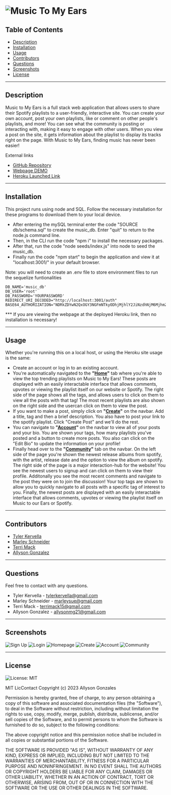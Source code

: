 # ![Music To My Ears](./public/images/Logo.PNG)

## Table of Contents

- [Description](#description)
- [Installation](#installation)
- [Usage](#usage)
- [Contributors](#contributors)
- [Questions](#questions)
- [Screenshots](#screenshots)
- [License](#license)

---

## Description

Music to My Ears is a full stack web application that allows users to share their Spotify playlists to a user-friendly, interactive site. You can create your own account, post your own playlists, like or comment on other people's playlists, and more! You can see what the community is posting or interacting with, making it easy to engage with other users. When you view a post on the site, it gets information about the playlist to display its tracks right on the page. With Music to My Ears, finding music has never been easier!

External links 
- [GitHub Repository](https://github.com/Ally27/Music-to-My-Ears)
- [Webpage DEMO](https://www.loom.com/share/6b3d35c37cbd447aa096acdbe9bef764)
- [Heroku Launched Link](https://music-to-my-ears1.herokuapp.com/)

---

## Installation
This project runs using node and SQL. Follow the necessary installation for these programs to download them to your local device. 
- After entering the mySQL terminal enter the code "SOURCE db/schema.sql" to create the music_db. Enter "quit" to return to the node.js command line.
- Then, in the CLI run the code "npm i" to install the necessary packages.
- After that, run the code "node seeds/index.js" into node to seed the music_db.
- Finally run the code "npm start" to begin the application and view it at "localhost:3001/" in your default browser. 

Note: you will need to create an .env file to store environment files to run the sequelize funtionalities
```
DB_NAME='music_db'
DB_USER='root'
DB_PASSWORD='YOURPASSWORD'
REDIRECT_URI_DECODED="http://localhost:3001/auth"
BASE64_AUTHORIZATION="NDRkZDYwN2QxOGY3NGFmNTkyODhjMjhlY2JiNzdhNjM6MjhmZDAxNWY1MDQ1NDcwMDhmMmNkNDgxNTEwYmI4YWU="
```

*** If you are viewing the webpage at the deployed Heroku link, then no installation is necessary! 

---

## Usage
Whether you're running this on a local host, or using the Heroku site usage is the same:
- Create an account or log in to an existing account.
- You're automatically navigated to the <b>"<u>Home</u>"</b> tab where you're able to view the top trending playlists on Music to My Ears! These posts are displayed with an easily interactable interface that allows comments, upvotes or viewing the playlist itself on our website or Spotify. The right side of the page shows all the tags, and allows users to click on them to view all the posts with that tag! The most recent playlists are also shown on the right side and the usercan click on them to view the post. 
- If you want to make a post, simply click on <b>"<u>Create</u>"</b> on the navbar. Add a title, tag and then a brief description. You also have to post your link to the spotify playlist. Click "Create Post" and we'll do the rest. 
- You can navigate to <b>"<u>Account</u>"</b> on the navbar to view all of your posts and your bio. You are shown your tags, how many playlists you've posted and a button to create more posts. You also can click on the "Edit Bio" to update the information on your profile! 
- Finally head over to the <b>"<u>Community</u>"</b> tab on the navbar. On the left side of the page you're shown the newest release albums from spotify, with the artist, release date and the option to view the album on spotify. The right side of the page is a major interaction-hub for the website! You see the newest users to signup and can click on them to view their profile. Additonally you see the most recent comments and navigate to the post they were on to join the discussion! Your top tags are shown to allow you to quickly navigate to all posts with a specific tag of interest to you. Finally, the newest posts are displayed with an easily interactable interface that allows comments, upvotes or viewing the playlist itself on Music to our Ears or Spotify. 

---

## Contributors

- [Tyler Kervella](https://github.com/tykervella)
- [Marley Schneider](https://github.com/marleyschneiderr)
- [Terri Mack](https://github.com/terrinmack)
- [Allyson Gonzalez](https://github.com/Ally27)

---

## Questions

Feel free to contact with any questions.
- Tyler Kervella - tylerkervella@gmail.com
- Marley Schneider - marleysue@gmail.com
- Terri Mack - terrimack15@gmail.com
- Allyson Gonzalez - allysonmg21@gmail.com

---

## Screenshots
![Sign Up](./public/images/signup.png)
![Login](./public/images/login.PNG)
![Homepage](./public/images/homepage.png)
![Create](./public/images/createpost.png)
![Account](./public/images/account.PNG)
![Community](./public/images/community.png)

---

## License

![License: MIT](https://img.shields.io/badge/License-MIT-yellow.svg)

MIT LicContact
Copyright (c) 2023 Allyson Gonzales

Permission is hereby granted, free of charge, to any person obtaining a copy
of this software and associated documentation files (the "Software"), to deal
in the Software without restriction, including without limitation the rights
to use, copy, modify, merge, publish, distribute, sublicense, and/or sell
copies of the Software, and to permit persons to whom the Software is
furnished to do so, subject to the following conditions:

The above copyright notice and this permission notice shall be included in all
copies or substantial portions of the Software.

THE SOFTWARE IS PROVIDED "AS IS", WITHOUT WARRANTY OF ANY KIND, EXPRESS OR
IMPLIED, INCLUDING BUT NOT LIMITED TO THE WARRANTIES OF MERCHANTABILITY,
FITNESS FOR A PARTICULAR PURPOSE AND NONINFRINGEMENT. IN NO EVENT SHALL THE
AUTHORS OR COPYRIGHT HOLDERS BE LIABLE FOR ANY CLAIM, DAMAGES OR OTHER
LIABILITY, WHETHER IN AN ACTION OF CONTRACT, TORT OR OTHERWISE, ARISING FROM,
OUT OF OR IN CONNECTION WITH THE SOFTWARE OR THE USE OR OTHER DEALINGS IN THE
SOFTWARE.
